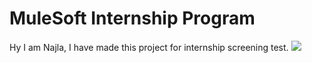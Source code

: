 # MuleSoft Internship Program
Hy I am Najla, I have made this project for internship screening test.
 <img src="https://ci5.googleusercontent.com/proxy/vt_uy0tpN-xIPj4yJiMSNLm78eLjdsV4qfKDmtP_Ebk9LDnwo-2XgP-7O74Z3w40wXzkO5XCNSLa5kVxVLoxMNwPJNgL8Nu2pa1ZsBryaatbHJ2wgwho33hm7Kl_Nz9_qA4cR-Darc4ntGvKz-_q3Y7c71hgDQ=s0-d-e1-ft#https://mcusercontent.com/3b9dd8bf7ecd68f2ca148bd5c/images/050c68e9-4ad8-7d4a-c894-c0af3da08dbd.jpg"> </a>
